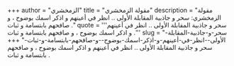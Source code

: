+++
author = "الزمخشري"
title = "مقولة الزمخشري"
description = "مقولة الزمخشري: سحر و جاذبية المقابلة الأولى .. انظر في أعينهم و اذكر اسمك بوضوح ، و صافحهم بابتسامة و ثبات ."
quote = '''سحر و جاذبية المقابلة الأولى .. انظر في أعينهم و اذكر اسمك بوضوح ، و صافحهم بابتسامة و ثبات .''' 
slug = "سحر-و-جاذبية-المقابلة-الأولى--انظر-في-أعينهم-و-اذكر-اسمك-بوضوح--و-صافحهم-بابتسامة-و-ثبات-"
+++
سحر و جاذبية المقابلة الأولى .. انظر في أعينهم و اذكر اسمك بوضوح ، و صافحهم بابتسامة و ثبات .
